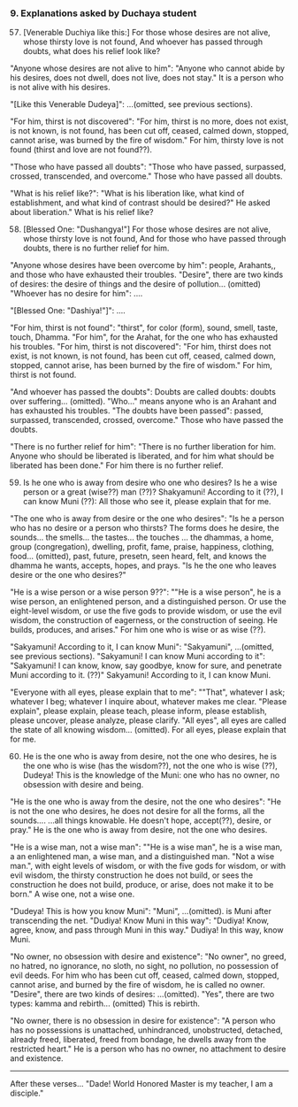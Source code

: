 ### 9. Explanations asked by Duchaya student

57. [Venerable Duchiya like this:] For those whose desires are not alive, whose
    thirsty love is not found,
And whoever has passed through doubts, what does his relief look like?

"Anyone whose desires are not alive to him": "Anyone who cannot abide by his
desires, does not dwell, does not live, does not stay." It is a
person who is not alive with his desires.

"[Like this Venerable Dudeya]": ...(omitted, see previous sections).

"For him, thirst is not discovered": "For him, thirst is no more, does not
exist, is not known, is not found, has been cut off, ceased, calmed down,
stopped, cannot arise, was burned by the fire of wisdom." For him, thirsty
love is not found (thirst and love are not found??).

"Those who have passed all doubts": "Those who have passed, surpassed, crossed,
transcended, and overcome." Those who have passed all doubts.

"What is his relief like?": "What is his liberation like, what kind of
establishment, and what kind of contrast should be desired?" He asked about
liberation." What is his relief like?

58. [Blessed One: "Dushangya!"] For those whose desires are not alive, whose
    thirsty love is not found,
And for those who have passed through doubts, there is no further relief for
him.

"Anyone whose desires have been overcome by him": people, Arahants,, and those who have exhausted their troubles.
"Desire", there are two kinds of desires: the desire of things and the desire of
pollution... (omitted) "Whoever has no desire for him": ....

"[Blessed One: "Dashiya!"]": ....

"For him, thirst is not found": "thirst", for color (form), sound, smell, taste,
touch, Dhamma. "For him", for the Arahat, for the one who has exhausted his
troubles. "For him, thirst is not discovered": "For him, thirst does not exist,
is not known, is not found, has been cut off, ceased, calmed down, stopped,
cannot arise, has been burned by the fire of wisdom." For him, thirst is not
found.

"And whoever has passed the doubts": Doubts are called doubts: doubts over
suffering... (omitted). "Who..." means anyone who is an Arahant and has
exhausted his troubles. "The doubts have been passed": passed, surpassed,
transcended, crossed, overcome." Those who have passed the doubts.

"There is no further relief for him": "There is no further liberation for him.
Anyone who should be liberated is liberated, and for him what should be
liberated has been done." For him there is no further relief.

59. Is he one who is away from desire who one who desires? Is he a wise person
    or a great (wise??) man (??)?
Shakyamuni! According to it (??), I can know Muni (??): All those who see it, please
explain that for me.

"The one who is away from desire or the one who desires": "Is he a person who
has no desire or a person who thirsts? The forms does he desire, the sounds...
the smells... the tastes... the touches ... the dhammas, a home, group
(congregation), dwelling, profit, fame, praise, happiness, clothing, food...
(omitted), past, future, presetn, seen heard, felt, and knows the dhamma he
wants, accepts, hopes, and prays. "Is he the one who leaves desire or the one
who desires?"

"He is a wise person or a wise person 9??": ""He is a wise person", he is a wise
person, an enlightened person, and a distinguished
person. Or use the eight-level
wisdom, or use the five gods to provide wisdom, or use the evil wisdom, the
construction of eagerness, or the construction of seeing. He builds, produces,
and arises." For him one who is wise or as wise (??).

"Sakyamuni! According to it, I can know Muni": "Sakyamuni", ...(omitted, see
previous sections). "Sakyamuni! I can know Muni according to it": "Sakyamuni! I
can know, know, say goodbye, know for sure, and penetrate Muni according to it.
(??)" Sakyamuni! According to it, I can know Muni.

"Everyone with all eyes, please explain that to me": ""That", whatever I ask;
whatever I beg; whatever I inquire about, whatever makes me clear. "Please
explain", please explain, please teach, please inform, please establish, please
uncover, please analyze, please clarify. "All eyes", all eyes are called the
state of all knowing wisdom... (omitted). For all eyes, please explain that for
me.

60. He is the one who is away from desire, not the one who desires, he is the
    one who is wise (has the wisdom??), not the one who is wise (??),
Dudeya! This is the knowledge of the Muni: one who has no owner, no
obsession with desire and being.

"He is the one who is away from the desire, not the one who desires": "He is not
the one who desires, he does not desire for all the forms, all the sounds....
...all things knowable. He doesn't hope, accept(??), desire, or pray." He is the
one who is away from desire, not the one who desires.

"He is a wise man, not a wise man": ""He is a wise man", he is a wise man, a an
enlightened man, a wise man, and a distinguished man. "Not a wise man.", with
eight levels of wisdom, or with the five gods for wisdom, or with evil wisdom,
the thirsty construction he does not build, or sees the construction he does not
build, produce, or arise, does not make it to be born." A wise one, not a wise
one.

"Dudeya! This is how you know Muni": "Muni", ...(omitted). is Muni after
transcending the net. "Dudiya! Know Muni in this way": "Dudiya! Know, agree,
know, and pass through Muni in this way." Dudiya! In this way, know Muni.

"No owner, no obsession with desire and existence": "No owner", no greed, no
hatred, no ignorance, no sloth, no sight, no pollution, no possession of evil
deeds. For him who has been cut off, ceased, calmed down, stopped, cannot arise,
and burned by the fire of wisdom, he is called no owner. "Desire", there are two
kinds of desires: ...(omitted). "Yes", there are two types: kamma and rebirth...
(omitted) This is rebirth.

"No owner, there is no obsession in desire for existence": "A person who has no
possessions is unattached, unhindranced, unobstructed, detached, already freed,
liberated, freed from bondage, he dwells away from the restricted heart." He is
a person who has no owner, no attachment to desire and existence.

---

After these verses... "Dade! World Honored Master is my teacher, I am a
disciple."
